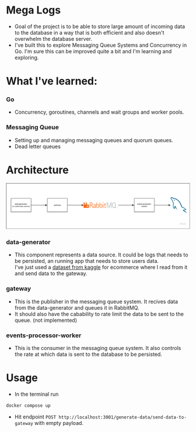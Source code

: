 # Mega Logs

- Goal of the project is to be able to store large amount of incoming data to the database in a way that is both efficient and also doesn't overwhelm the database server.
- I've built this to explore Messaging Queue Systems and Concurrency in Go. I'm sure this can be improved quite a bit and I'm learning and exploring.

# What I've learned:

### Go

- Concurrency, goroutines, channels and wait groups and worker pools.

### Messaging Queue

- Setting up and managing messaging queues and quorum queues.
- Dead letter queues

# Architecture

![screenshot of the swagger ui page, showing authentication, user and friend endpoints](about-the-app/architecture.png)

### data-generator

- This component represents a data source. It could be logs that needs to be persisted, an running app that needs to store users data.\
  I've just used a [dataset from kaggle](https://www.kaggle.com/datasets/olistbr/brazilian-ecommerce?resource=download&select=olist_products_dataset.csv) for ecommerce where I read from it and send data to the gateway.

### gateway

- This is the publisher in the messaging queue system. It recives data from the data-generator and queues it in RabbitMQ.
- It should also have the cabability to rate limit the data to be sent to the queue. (not implemented)

### events-processor-worker

- This is the consumer in the messaging queue system. It also controls the rate at which data is sent to the database to be persisted.

# Usage

- In the terminal run

```bash
docker compose up
```

- Hit endpoint `POST http://localhost:3001/generate-data/send-data-to-gateway` with empty payload.

